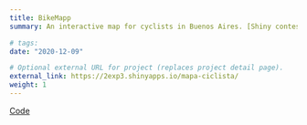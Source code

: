 ```yaml
---
title: BikeMapp
summary: An interactive map for cyclists in Buenos Aires. [Shiny contest 2021](https://blog.rstudio.com/2021/06/24/winners-of-the-3rd-annual-shiny-contest/) runner-up. In Spanish.

# tags:
date: "2020-12-09"

# Optional external URL for project (replaces project detail page).
external_link: https://2exp3.shinyapps.io/mapa-ciclista/
weight: 1 
---
```

[Code](https://2exp3.shinyapps.io/mapa-ciclista/)
